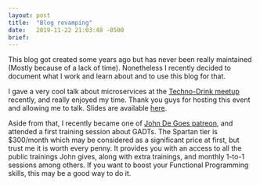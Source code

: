 ```yaml
---
layout: post
title:  "Blog revamping"
date:   2019-11-22 21:03:48 -0500
brief: 
---
```

This blog got created some years ago but has never been really maintained (Mostly because of a lack of time). Nonetheless I recently decided to document what I work and learn about and to use this blog for that.<br/>

I gave a very cool talk about microservices at the [Techno-Drink meetup](https://www.meetup.com/techno-drinks/) recently, and really enjoyed my time. Thank you guys for hosting this event and allowing me to talk. Slides are available [here](talks/20191120_microservices/index.html).<br/>

Aside from that, I recently became one of [John De Goes patreon](https://www.patreon.com/jdegoes/posts), and attended a first training session about GADTs. The Spartan tier is $300/month which may be considered as a significant price at first, but trust me it is worth every penny. It provides you with an access to all the public trainings John gives, along with extra trainings, and monthly 1-to-1 sessions among others. If you want to boost your Functional Programming skills, this may be a good way to do it.
